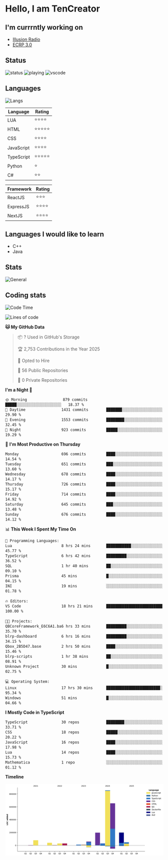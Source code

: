 # Hello, I am TenCreator

## I'm currrntly working on
- [Illusion Radio](https://illusionradio.co.uk/)
- [ECRP 3.0](http://github.com/Emerald-Coast-Roleplay/)

## Status
![status](https://api.statusbadges.me/badge/status/518334475038359555?simple=true&style=for-the-badge)
![playing](https://api.statusbadges.me/badge/playing/518334475038359555?style=for-the-badge)
![vscode](https://api.statusbadges.me/badge/vscode/518334475038359555?style=for-the-badge)

## Languages
![Langs](https://github-readme-stats.vercel.app/api/top-langs/?username=tencreator&layout=compact&theme=radical)


|Language|Rating|
|--------|------|
|LUA|⭐️⭐️⭐️⭐️|
|HTML|⭐️⭐️⭐️⭐️⭐️|
|CSS|⭐️⭐️⭐️⭐️|
|JavaScript|⭐️⭐️⭐️⭐️|
|TypeScript|⭐️⭐️⭐️⭐️⭐️|
|Python|⭐️|
|C#|⭐️⭐️ |

|Framework|Rating|
|--------|------|
|ReactJS|⭐️⭐️⭐|
|ExpressJS|⭐️⭐️⭐️⭐️|
|NextJS|⭐️⭐️⭐⭐️|

## Languages I would like to learn
- C++
- Java

## Stats
![General](https://github-readme-stats.vercel.app/api?username=tencreator&show_icons=true&theme=radical)

## Coding stats

<!--START_SECTION:waka-->
![Code Time](http://img.shields.io/badge/Code%20Time-566%20hrs%2027%20mins-blue)

![Lines of code](https://img.shields.io/badge/From%20Hello%20World%20I%27ve%20Written-2.2%20million%20lines%20of%20code-blue)

**🐱 My GitHub Data** 

> 📦 ? Used in GitHub's Storage 
 > 
> 🏆 2,753 Contributions in the Year 2025
 > 
> 💼 Opted to Hire
 > 
> 📜 56 Public Repositories 
 > 
> 🔑 0 Private Repositories 
 > 
**I'm a Night 🦉** 

```text
🌞 Morning                879 commits         █████░░░░░░░░░░░░░░░░░░░░   18.37 % 
🌆 Daytime                1431 commits        ███████░░░░░░░░░░░░░░░░░░   29.90 % 
🌃 Evening                1553 commits        ████████░░░░░░░░░░░░░░░░░   32.45 % 
🌙 Night                  923 commits         █████░░░░░░░░░░░░░░░░░░░░   19.29 % 
```
📅 **I'm Most Productive on Thursday** 

```text
Monday                   696 commits         ████░░░░░░░░░░░░░░░░░░░░░   14.54 % 
Tuesday                  651 commits         ███░░░░░░░░░░░░░░░░░░░░░░   13.60 % 
Wednesday                678 commits         ████░░░░░░░░░░░░░░░░░░░░░   14.17 % 
Thursday                 726 commits         ████░░░░░░░░░░░░░░░░░░░░░   15.17 % 
Friday                   714 commits         ████░░░░░░░░░░░░░░░░░░░░░   14.92 % 
Saturday                 645 commits         ███░░░░░░░░░░░░░░░░░░░░░░   13.48 % 
Sunday                   676 commits         ████░░░░░░░░░░░░░░░░░░░░░   14.12 % 
```


📊 **This Week I Spent My Time On** 

```text
💬 Programming Languages: 
Lua                      8 hrs 24 mins       ███████████░░░░░░░░░░░░░░   45.77 % 
TypeScript               6 hrs 42 mins       █████████░░░░░░░░░░░░░░░░   36.52 % 
SQL                      1 hr 40 mins        ██░░░░░░░░░░░░░░░░░░░░░░░   09.10 % 
Prisma                   45 mins             █░░░░░░░░░░░░░░░░░░░░░░░░   04.15 % 
INI                      19 mins             ░░░░░░░░░░░░░░░░░░░░░░░░░   01.78 % 

🔥 Editors: 
VS Code                  18 hrs 21 mins      █████████████████████████   100.00 % 

🐱‍💻 Projects: 
QBCoreFramework_E6C6A1.ba6 hrs 33 mins       █████████░░░░░░░░░░░░░░░░   35.70 % 
blrp-dashboard           6 hrs 16 mins       █████████░░░░░░░░░░░░░░░░   34.15 % 
Qbox_2B5D47.base         2 hrs 50 mins       ████░░░░░░░░░░░░░░░░░░░░░   15.46 % 
blrp-scripts             1 hr 38 mins        ██░░░░░░░░░░░░░░░░░░░░░░░   08.91 % 
Unknown Project          30 mins             █░░░░░░░░░░░░░░░░░░░░░░░░   02.75 % 

💻 Operating System: 
Linux                    17 hrs 30 mins      ████████████████████████░   95.34 % 
Windows                  51 mins             █░░░░░░░░░░░░░░░░░░░░░░░░   04.66 % 
```

**I Mostly Code in TypeScript** 

```text
TypeScript               30 repos            ████████░░░░░░░░░░░░░░░░░   33.71 % 
CSS                      18 repos            █████░░░░░░░░░░░░░░░░░░░░   20.22 % 
JavaScript               16 repos            ████░░░░░░░░░░░░░░░░░░░░░   17.98 % 
Lua                      14 repos            ████░░░░░░░░░░░░░░░░░░░░░   15.73 % 
Mathematica              1 repo              ░░░░░░░░░░░░░░░░░░░░░░░░░   01.12 % 
```



**Timeline**

![Lines of Code chart](https://raw.githubusercontent.com/tencreator/tencreator/main/assets/bar_graph.png)


<!--END_SECTION:waka-->
